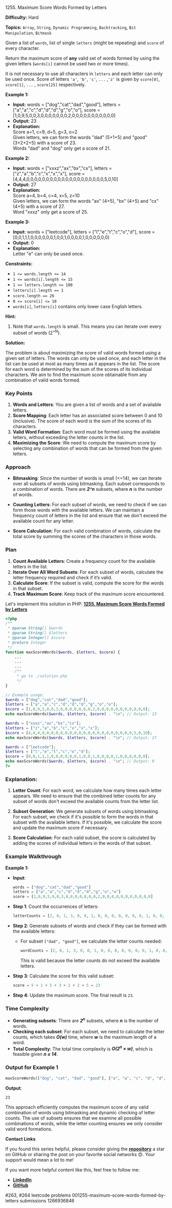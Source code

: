 1255\. Maximum Score Words Formed by Letters

**Difficulty:** Hard

**Topics:** `Array`, `String`, `Dynamic Programming`, `Backtracking`, `Bit Manipulation`, `Bitmask`

Given a list of `words`, list of  single `letters` (might be repeating) and `score` of every character.

Return the maximum score of **any** valid set of words formed by using the given letters (`words[i]` cannot be used two or more times).

It is not necessary to use all characters in `letters` and each letter can only be used once. Score of letters `'a'`, `'b'`, `'c'`, `...` ,`'z'` is given by `score[0]`, `score[1]`, `...` , `score[25]` respectively.

**Example 1:**

- **Input:** words = ["dog","cat","dad","good"], letters = ["a","a","c","d","d","d","g","o","o"], score = [1,0,9,5,0,0,3,0,0,0,0,0,0,0,2,0,0,0,0,0,0,0,0,0,0,0]
- **Output:** 23
- **Explanation:** \
  Score  a=1, c=9, d=5, g=3, o=2\
  Given letters, we can form the words "dad" (5+1+5) and "good" (3+2+2+5) with a score of 23.\
  Words "dad" and "dog" only get a score of 21.

**Example 2:**

- **Input:** words = ["xxxz","ax","bx","cx"], letters = ["z","a","b","c","x","x","x"], score = [4,4,4,0,0,0,0,0,0,0,0,0,0,0,0,0,0,0,0,0,0,0,0,5,0,10]
- **Output:** 27
- **Explanation:** \
  Score  a=4, b=4, c=4, x=5, z=10\
  Given letters, we can form the words "ax" (4+5), "bx" (4+5) and "cx" (4+5) with a score of 27.\
  Word "xxxz" only get a score of 25.

**Example 3:**

- **Input:** words = ["leetcode"], letters = ["l","e","t","c","o","d"], score = [0,0,1,1,1,0,0,0,0,0,0,1,0,0,1,0,0,0,0,1,0,0,0,0,0,0]
- **Output:** 0
- **Explanation:** \
  Letter "e" can only be used once. 

**Constraints:**

- <code>1 <= words.length <= 14</code>
- <code>1 <= words[i].length <= 15</code>
- <code>1 <= letters.length <= 100</code>
- <code>letters[i].length == 1</code>
- <code>score.length == 26</code>
- <code>0 <= score[i] <= 10</code>
- `words[i]`, `letters[i]` contains only lower case English letters.


**Hint:**
1. Note that `words.length` is small. This means you can iterate over every subset of words (2<sup>>N</sup>).



**Solution:**

The problem is about maximizing the score of valid words formed using a given set of letters. The words can only be used once, and each letter in the list can be used at most as many times as it appears in the list. The score for each word is determined by the sum of the scores of its individual characters. We aim to find the maximum score obtainable from any combination of valid words formed.

### Key Points

1. **Words and Letters**: You are given a list of words and a set of available letters.
2. **Score Mapping**: Each letter has an associated score between 0 and 10 (inclusive). The score of each word is the sum of the scores of its characters.
3. **Valid Word Formation**: Each word must be formed using the available letters, without exceeding the letter counts in the list.
4. **Maximizing the Score**: We need to compute the maximum score by selecting any combination of words that can be formed from the given letters.

### Approach

- **Bitmasking**: Since the number of words is small (<=14), we can iterate over all subsets of words using bitmasking. Each subset corresponds to a combination of words. There are _**2^n**_ subsets, where _**n**_ is the number of words.

- **Counting Letters**: For each subset of words, we need to check if we can form those words with the available letters. We can maintain a frequency count of letters in the list and ensure that we don't exceed the available count for any letter.

- **Score Calculation**: For each valid combination of words, calculate the total score by summing the scores of the characters in those words.

### Plan

1. **Count Available Letters**: Create a frequency count for the available letters in the list.
2. **Iterate Over All Word Subsets**: For each subset of words, calculate the letter frequency required and check if it’s valid.
3. **Calculate Score**: If the subset is valid, compute the score for the words in that subset.
4. **Track Maximum Score**: Keep track of the maximum score encountered.

Let's implement this solution in PHP: **[1255. Maximum Score Words Formed by Letters](https://github.com/mah-shamim/leet-code-in-php/tree/main/algorithms/001255-maximum-score-words-formed-by-letters/solution.php)**

```php
<?php
/**
 * @param String[] $words
 * @param String[] $letters
 * @param Integer[] $score
 * @return Integer
 */
function maxScoreWords($words, $letters, $score) {
    ...
    ...
    ...
    /**
     * go to ./solution.php
     */
}

// Example usage:
$words = ["dog","cat","dad","good"];
$letters = ["a","a","c","d","d","d","g","o","o"];
$score = [1,0,9,5,0,0,3,0,0,0,0,0,0,0,2,0,0,0,0,0,0,0,0,0,0,0];
echo maxScoreWords($words, $letters, $score) . "\n"; // Output: 23

$words = ["xxxz","ax","bx","cx"];
$letters = ["z","a","b","c","x","x","x"];
$score = [4,4,4,0,0,0,0,0,0,0,0,0,0,0,0,0,0,0,0,0,0,0,0,5,0,10];
echo maxScoreWords($words, $letters, $score) . "\n"; // Output: 27

$words = ["leetcode"];
$letters = ["l","e","t","c","o","d"];
$score = [0,0,1,1,1,0,0,0,0,0,0,1,0,0,1,0,0,0,0,1,0,0,0,0,0,0];
echo maxScoreWords($words, $letters, $score) . "\n"; // Output: 0
?>
```

### Explanation:

1. **Letter Count**: For each word, we calculate how many times each letter appears. We need to ensure that the combined letter counts for any subset of words don't exceed the available counts from the letter list.

2. **Subset Generation**: We generate subsets of words using bitmasking. For each subset, we check if it's possible to form the words in that subset with the available letters. If it's possible, we calculate the score and update the maximum score if necessary.

3. **Score Calculation**: For each valid subset, the score is calculated by adding the scores of individual letters in the words of that subset.

### Example Walkthrough

**Example 1:**
- **Input**:
  ```php
  words = ["dog","cat","dad","good"]
  letters = ["a","a","c","d","d","d","g","o","o"]
  score = [1,0,9,5,0,0,3,0,0,0,0,0,0,0,2,0,0,0,0,0,0,0,0,0,0,0]
  ```

- **Step 1**: Count the occurrences of letters:
  ```php
  letterCounts = [2, 0, 1, 3, 0, 0, 1, 0, 0, 0, 0, 0, 0, 0, 1, 0, 0, 0, 0, 0, 0, 0, 0, 0, 0, 0] // for a to z
  ```

- **Step 2**: Generate subsets of words and check if they can be formed with the available letters:
  - For subset `["dad", "good"]`, we calculate the letter counts needed:
    ```php
    wordCounts = [2, 0, 1, 3, 0, 0, 1, 0, 0, 0, 0, 0, 0, 0, 1, 0, 0, 0, 0, 0, 0, 0, 0, 0, 0, 0]
    ```
    This is valid because the letter counts do not exceed the available letters.

- **Step 3**: Calculate the score for this valid subset:
  ```php
  score = 5 + 1 + 5 + 3 + 2 + 2 + 5 = 23
  ```
- **Step 4**: Update the maximum score. The final result is `23`.

### Time Complexity

- **Generating subsets**: There are _**2<sup>n</sup>**_ subsets, where _**n**_ is the number of words.
- **Checking each subset**: For each subset, we need to calculate the letter counts, which takes _**O(w)**_ time, where _**w**_ is the maximum length of a word.
- **Total Complexity**: The total time complexity is _**O(2<sup>n</sup> × w)**_, which is feasible given _**n ≤ 14**_.

### Output for Example 1

```php
maxScoreWords(["dog", "cat", "dad", "good"], ["a", "a", "c", "d", "d", "d", "g", "o", "o"], [1,0,9,5,0,0,3,0,0,0,0,0,0,0,2,0,0,0,0,0,0,0,0,0,0,0])
```

**Output**:
```
23
```

This approach efficiently computes the maximum score of any valid combination of words using bitmasking and dynamic checking of letter counts. The use of subsets ensures that we examine all possible combinations of words, while the letter counting ensures we only consider valid word formations.

**Contact Links**

If you found this series helpful, please consider giving the **[repository](https://github.com/mah-shamim/leet-code-in-php)** a star on GitHub or sharing the post on your favorite social networks 😍. Your support would mean a lot to me!

If you want more helpful content like this, feel free to follow me:

- **[LinkedIn](https://www.linkedin.com/in/arifulhaque/)**
- **[GitHub](https://github.com/mah-shamim)**


#263, #264 leetcode problems 001255-maximum-score-words-formed-by-letters submissions 1266936846
